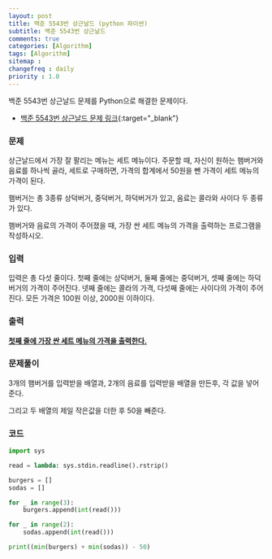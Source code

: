 ```yaml
---
layout: post
title: 백준 5543번 상근날드 (python 파이썬)
subtitle: 백준 5543번 상근날드
comments: true
categories: [Algorithm]
tags: [Algorithm]
sitemap :
changefreq : daily
priority : 1.0
---
```

백준 5543번 상근날드 문제를 Python으로 해결한 문제이다.  

* [백준 5543번 상근날드 문제 링크](https://www.acmicpc.net/problem/5543){:target="_blank"}


### 문제 
상근날드에서 가장 잘 팔리는 메뉴는 세트 메뉴이다. 주문할 때, 자신이 원하는 햄버거와 음료를 하나씩 골라, 세트로 구매하면, 가격의 합계에서 50원을 뺀 가격이 세트 메뉴의 가격이 된다.

햄버거는 총 3종류 상덕버거, 중덕버거, 하덕버거가 있고, 음료는 콜라와 사이다 두 종류가 있다.

햄버거와 음료의 가격이 주어졌을 때, 가장 싼 세트 메뉴의 가격을 출력하는 프로그램을 작성하시오.


### 입력
입력은 총 다섯 줄이다. 첫째 줄에는 상덕버거, 둘째 줄에는 중덕버거, 셋째 줄에는 하덕버거의 가격이 주어진다. 넷째 줄에는 콜라의 가격, 다섯째 줄에는 사이다의 가격이 주어진다. 모든 가격은 100원 이상, 2000원 이하이다.


### 출력
**<u>첫째 줄에 가장 싼 세트 메뉴의 가격을 출력한다.</u>**


### 문제풀이
3개의 햄버거를 입력받을 배열과, 2개의 음료를 입력받을 배열을 만든후, 각 값을 넣어준다.

그리고 두 배열의 제일 작은값을 더한 후 50을 빼준다.


### 코드
```python
import sys

read = lambda: sys.stdin.readline().rstrip()

burgers = []
sodas = []

for _ in range(3):
    burgers.append(int(read()))

for _ in range(2):
    sodas.append(int(read()))

print((min(burgers) + min(sodas)) - 50)
```